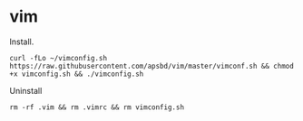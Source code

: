 # vim


Install.
```
curl -fLo ~/vimconfig.sh https://raw.githubusercontent.com/apsbd/vim/master/vimconf.sh && chmod +x vimconfig.sh && ./vimconfig.sh

```

Uninstall

```
rm -rf .vim && rm .vimrc && rm vimconfig.sh
```
